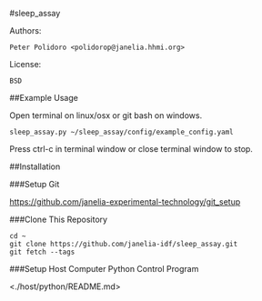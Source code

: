 #sleep_assay

Authors:

    Peter Polidoro <polidorop@janelia.hhmi.org>

License:

    BSD

##Example Usage

Open terminal on linux/osx or git bash on windows.

```shell
sleep_assay.py ~/sleep_assay/config/example_config.yaml
```

Press ctrl-c in terminal window or close terminal window to stop.

##Installation

###Setup Git

<https://github.com/janelia-experimental-technology/git_setup>

###Clone This Repository

```shell
cd ~
git clone https://github.com/janelia-idf/sleep_assay.git
git fetch --tags
```

###Setup Host Computer Python Control Program

<./host/python/README.md>

